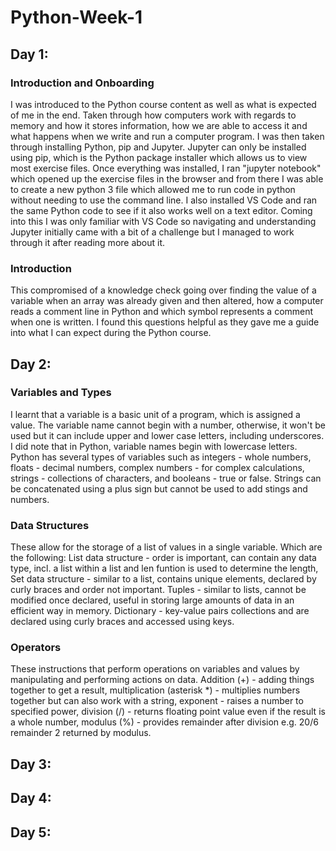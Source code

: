 # Python-Week-1

## Day 1:
### Introduction and Onboarding
I was introduced to the Python course content as well as what is expected of me in the end. Taken through how computers work with regards to memory and how it stores information, how we are able to access it and what happens when we write and run a computer program. I was then taken through installing Python, pip and Jupyter. Jupyter can only be installed using pip, which is the Python package installer which allows us to view most exercise files. Once everything was installed, I ran "jupyter notebook" which opened up the exercise files in the browser and from there I was able to create a new python 3 file which allowed me to run code in python without needing to use the command line. I also installed VS Code and ran the same Python code to see if it also works well on a text editor. Coming into this I was only familiar with VS Code so navigating and understanding Jupyter initially came with a bit of a challenge but I managed to work through it after reading more about it.

### Introduction
This compromised of a knowledge check going over finding the value of a variable when an array was already given and then altered, how a computer reads a comment line in Python and which symbol represents a comment when one is written. I found this questions helpful as they gave me a guide into what I can expect during the Python course. 

## Day 2:
### Variables and Types
I learnt that a variable is a basic unit of a program, which is assigned a value. The variable name cannot begin with a number, otherwise, it won't be used but it can include upper and lower case letters, including underscores. I did note that in Python, variable names begin with lowercase letters. Python has several types of variables such as integers - whole numbers, floats - decimal numbers, complex numbers - for complex calculations, strings - collections of characters, and booleans - true or false. Strings can be concatenated using a plus sign but cannot be used to add stings and numbers.

### Data Structures
These allow for the storage of a list of values in a single variable. Which are the following: List data structure - order is important, can contain any data type, incl. a list within a list and len funtion is used to determine the length, Set data structure - similar to a list, contains unique elements, declared by curly braces and order not important. Tuples - similar to lists, cannot be modified once declared, useful in storing large amounts of data in an efficient way in memory. Dictionary - key-value pairs collections and are declared using curly braces and accessed using keys.

### Operators
These instructions that perform operations on variables and values by manipulating and performing actions on data. Addition (+) - adding things together to get a result, multiplication (asterisk *) - multiplies numbers together but can also work with a string, exponent - raises a number to specified power, division (/) - returns floating point value even if the result is a whole number, modulus (%) - provides remainder after division e.g. 20/6 remainder 2 returned by modulus.


## Day 3:

## Day 4:

## Day 5:
